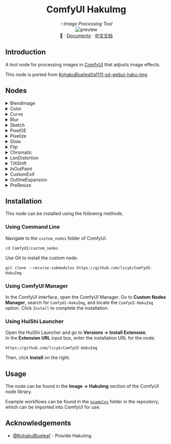 <div align="center">

# ComfyUI HakuImg

_✨Image Processing Tool_  
![preview](./assets/HakuImg.jpg)  
📓 · [Documents](./README.md) · [中文文档](./README-zh.md)  
</div>

## Introduction
A tool node for processing images in [ComfyUI](https://github.com/comfyanonymous/ComfyUI) that adjusts image effects.

This node is ported from [KohakuBlueleaf/a1111-sd-webui-haku-img](https://github.com/KohakuBlueleaf/a1111-sd-webui-haku-img).


## Nodes
<details>

<summary>BlendImage</summary>

![BlendImage](./assets/BlendImage.jpg)

</details>
<details>

<summary>Color</summary>

![Color](./assets/Color.jpg)

</details>
<details>

<summary>Curve</summary>

![Curve](./assets/Curve.jpg)

</details>
<details>

<summary>Blur</summary>

![Blur](./assets/Blur.jpg)

</details>
<details>

<summary>Sketch</summary>

![Sketch](./assets/Sketch.jpg)

</details>
<details>

<summary>PixelOE</summary>

![PixelOE](./assets/PixelOE.jpg)

</details>
<details>

<summary>Pixelize</summary>

![Pixelize](./assets/Pixelize.jpg)

</details>
<details>

<summary>Glow</summary>

![Glow](./assets/Glow.jpg)

</details>
<details>

<summary>Flip</summary>

![Flip](./assets/Flip.jpg)

</details>
<details>

<summary>Chromatic</summary>

![Chromatic](./assets/Chromatic.jpg)

</details>
<details>

<summary>LenDistortion</summary>

![LenDistortion](./assets/LenDistortion.jpg)

</details>
<details>

<summary>TiltShift</summary>

![TiltShift](./assets/TiltShift.jpg)

</details>
<details>

<summary>InOutPaint</summary>

![InOutPaint](./assets/InOutPaint.jpg)

</details>
<details>

<summary>CustomExif</summary>

![CustomExif](./assets/CustomExif.jpg)

>[!NOTE]  
>It is recommended to use the `SaveImageWithCustomExif` node to save images.

</details>
<details>

<summary>OutlineExpansion</summary>

![OutlineExpansion](./assets/OutlineExpansion.jpg)

</details>
<details>

<summary>PreResize</summary>

![PreResize](./assets/PreResize.jpg)

</details>


## Installation
This node can be installed using the following methods.


### Using Command Line
Navigate to the `custom_nodes` folder of ComfyUI.

```
cd ComfyUI/custom_nodes
```

Use Git to install the custom node.

```
git clone --recurse-submodules https://github.com/licyk/ComfyUI-HakuImg
```


### Using ComfyUI Manager
In the ComfyUI interface, open the ComfyUI Manager. Go to **Custom Nodes Manager**, search for `ComfyUI-HakuImg`, and locate the `ComfyUI-HakuImg` option. Click `Install` to complete the installation.


### Using HuiShi Launcher
Open the HuiShi Launcher and go to **Versions -> Install Extension**.  
In the **Extension URL** input box, enter the installation URL for the node:

```
https://github.com/licyk/ComfyUI-HakuImg
```

Then, click **Install** on the right.


## Usage
The node can be found in the **Image -> HakuImg** section of the ComfyUI node library.

Example workflows can be found in the [`examples`](https://github.com/licyk/ComfyUI-HakuImg/tree/main/examples) folder in the repository, which can be imported into ComfyUI for use.


## Acknowledgements
- [@KohakuBlueleaf](https://github.com/KohakuBlueleaf) - Provide HakuImg.
